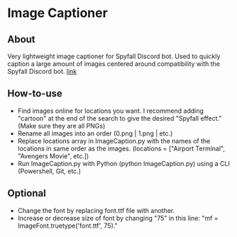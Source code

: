 # Image Captioner

## About
Very lightweight image captioner for Spyfall Discord bot. Used to quickly caption a large amount of images centered around compatibility with the Spyfall Discord bot. [link](https://github.com/Nathan-Carpenter-Git/spyfall-discord-bot/tree/main)

## How-to-use
- Find images online for locations you want. I recommend adding "cartoon" at the end of the search to give the desired "Spyfall effect." (Make sure they are all PNGs)
- Rename all images into an order (0.png | 1.png | etc.)
- Replace locations array in ImageCaption.py with the names of the locations in same order as the images. (locations = ["Airport Terminal", "Avengers Movie", etc.])
- Run ImageCaption.py with Python (python ImageCaption.py) using a CLI (Powershell, Git, etc.)

## Optional
- Change the font by replacing font.ttf file with another.
- Increase or decrease size of font by changing "75" in this line: "mf = ImageFont.truetype('font.ttf', 75)."
